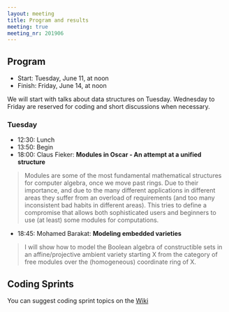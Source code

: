 ```yaml
---
layout: meeting
title: Program and results
meeting: true
meeting_nr: 201906
---
```


## Program
* Start: Tuesday, June 11, at noon
* Finish: Friday, June 14, at noon

We will start with talks about data structures on Tuesday. Wednesday to Friday are reserved for
coding and short discussions when necessary.

### Tuesday

* 12:30: Lunch
* 13:50: Begin
* 18:00: Claus Fieker: **Modules in Oscar - An attempt at a unified structure**
> Modules are some of the most fundamental mathematical structures for
> computer algebra, once we move past rings.
> Due to their importance, and due to the many different applications in
> different areas they suffer from an overload of requirements (and too
> many inconsistent bad habits in different areas).
> This tries to define a compromise that allows both sophisticated users
> and beginners to use (at least) some modules for computations.
* 18:45: Mohamed Barakat: **Modeling embedded varieties**
> I will show how to model the Boolean algebra of constructible sets
> in an affine/projective ambient variety starting X
> from the category of free modules over the (homogeneous) coordinate ring of X.

## Coding Sprints

You can suggest coding sprint topics on the [Wiki](https://github.com/oscar-system/OSCAR-private/wiki/2019-06-Workshop)
